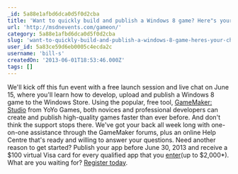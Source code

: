 ```yaml
---
_id: 5a88e1afbd6dca0d5f0d2cba
title: 'Want to quickly build and publish a Windows 8 game? Here"s your chance.'
url: 'http://msdnevents.com/gameon/'
category: 5a88e1afbd6dca0d5f0d2cba
slug: 'want-to-quickly-build-and-publish-a-windows-8-game-heres-your-chance'
user_id: 5a83ce59d6eb0005c4ecda2c
username: 'bill-s'
createdOn: '2013-06-01T18:53:46.000Z'
tags: []
---
```


We'll kick off this fun event with a free launch session and live chat on June 15, where you'll learn how to develop, upload and publish a Windows 8 game to the Windows Store. Using the popular, free tool, <a href="http://aka.ms/yoyogamesgamemaker">GameMaker: Studio</a> from YoYo Games, both novices and professional developers can create and publish high-quality games faster than ever before. And don't think the support stops there. We've got your back all week long with one-on-one assistance through the GameMaker forums, plus an online Help Centre that's ready and willing to answer your questions. Need another reason to get started? Publish your app before June 30, 2013 and receive a $100 virtual Visa card for every qualified app that you <a href="http://www.microsoft.com/click/services/Redirect2.ashx?CR_CC=200228895">enter</a>(up to $2,000*). What are you waiting for? <a href="https://profile.microsoft.com/RegSysProfileCenter/wizard.aspx?wizid=c593fb0c-5c1b-4f19-9a4a-0b205ec3857a&amp;lcid=1033">Register today</a>.
